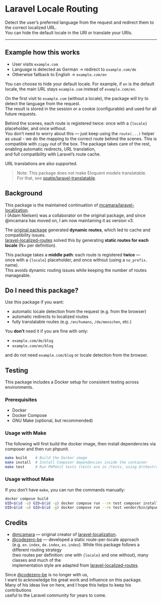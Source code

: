 # Laravel Locale Routing

Detect the user’s preferred language from the request and redirect them to the correct localized URL.  
You can hide the default locale in the URI or translate your URIs.

---

## Example how this works

- User visits `example.com`
- Language is detected as German → redirect to `example.com/de`
- Otherwise fallback to English → `example.com/en`

You can choose to hide your default locale. For example, if `en` is the default locale,  the main URL stays `example.com` instead of `example.com/en`.

On the first visit to `example.com` (without a locale), the package will try to detect the language from the request.  
The result is stored in the session or a cookie (configurable) and used for all future requests.

Behind the scenes, each route is registered twice: once with a `{locale}` placeholder, and once without.  
You don’t need to worry about this — just keep using the `route(...)` helper as usual - we do the mapping to the correct route behind the scenes.
This is compatible with `ziggy` out of the box.
The package takes care of the rest, enabling automatic redirects, URL translation,  
and full compatibility with Laravel’s route cache.

URL translations are also supported.

> Note: This package does not make Eloquent models translatable.  
> For that, see [spatie/laravel-translatable](https://github.com/spatie/laravel-translatable).

## Background

This package is the maintained continuation of [mcamara/laravel-localization](https://github.com/mcamara/laravel-localization).  
I (Adam Nielsen) was a collaborator on the original package, and since @mcamara has moved on, I am now maintaining it as version v3.

The [original package](https://github.com/mcamara/laravel-localization) generated **dynamic routes**, 
which led to cache and compatibility issues.  
[laravel-localized-routes](https://github.com/codezero-be/laravel-localized-routes) solved this by generating **static routes for each locale** (N× per definition).

This package takes a **middle path**: each route is registered **twice** —  
once with a `{locale}` placeholder, and once without (using a `no_prefix.` name).  
This avoids dynamic routing issues while keeping the number of routes manageable.

## Do I need this package?

Use this package if you want:

- automatic locale detection from the request (e.g. from the browser)
- automatic redirects to localized routes
- fully translatable routes (e.g. `/en/humans`, `/de/menschen`, etc.)

You **don’t** need it if you are fine with only:

- `example.com/de/blog`
- `example.com/en/blog`

and do not need `example.com/blog` or locale detection from the browser.

## Testing

This package includes a Docker setup for consistent testing across environments.

### Prerequisites
- Docker
- Docker Compose
- GNU Make (optional, but recommended)

### Usage with Make

The following will first build the docker image,
then install dependencies via composer and then run phpunit.

```bash
make build    # Build the Docker image
make install  # Install Composer dependencies inside the container
make test     # Run PHPUnit tests (tests are in /tests, using Orchestra Testbench)
``` 

### Usage without Make

If you don’t have `make`, you can run the commands manually:

```bash
docker compose build
UID=$(id -u) GID=$(id -g) docker compose run --rm test composer install
UID=$(id -u) GID=$(id -g) docker compose run --rm test vendor/bin/phpunit
```

## Credits

- [@mcamara](https://github.com/mcamara) — original creator of [laravel-localization](https://github.com/mcamara/laravel-localization).
- [@codezero-be](https://github.com/codezero-be) — developed a static route-per-locale approach  
  (e.g. `en.index`, `de.index`, `es.index`). While this package follows a different routing strategy  
  (two routes per definition: one with `{locale}` and one without), many classes and much of the  
  implementation style are adapted from [laravel-localized-routes](https://github.com/codezero-be/laravel-localized-routes).

Since [@codezero-be](https://github.com/codezero-be) is no longer with us,  
I want to acknowledge his great work and influence on this package.  
Many of his ideas live on here, and I hope this helps to keep his contributions  
useful to the Laravel community for years to come.